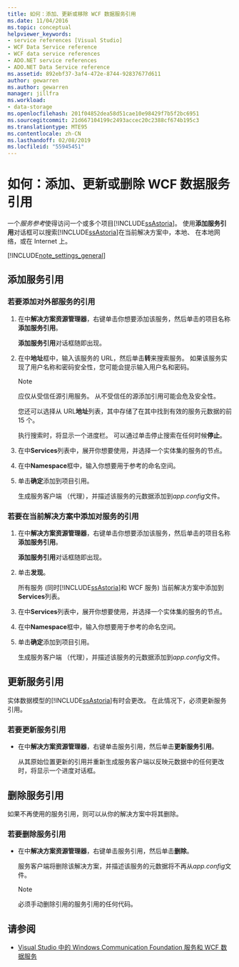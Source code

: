 ```yaml
---
title: 如何：添加、更新或移除 WCF 数据服务引用
ms.date: 11/04/2016
ms.topic: conceptual
helpviewer_keywords:
- service references [Visual Studio]
- WCF Data Service reference
- WCF data service references
- ADO.NET service references
- ADO.NET Data Service reference
ms.assetid: 892ebf37-3af4-472e-8744-92837677d611
author: gewarren
ms.author: gewarren
manager: jillfra
ms.workload:
- data-storage
ms.openlocfilehash: 201f04852dea58d51cae10e98429f7b5f2bc6951
ms.sourcegitcommit: 21d667104199c2493accec20c2388cf674b195c3
ms.translationtype: MTE95
ms.contentlocale: zh-CN
ms.lasthandoff: 02/08/2019
ms.locfileid: "55945451"
---
```

# <a name="how-to-add-update-or-remove-a-wcf-data-service-reference"></a>如何：添加、更新或删除 WCF 数据服务引用
一个*服务参考*使得访问一个或多个项目[!INCLUDE[ssAstoria](../data-tools/includes/ssastoria_md.md)]。 使用**添加服务引用**对话框可以搜索[!INCLUDE[ssAstoria](../data-tools/includes/ssastoria_md.md)]在当前解决方案中，本地、 在本地网络，或在 Internet 上。

[!INCLUDE[note_settings_general](../data-tools/includes/note_settings_general_md.md)]

## <a name="add-a-service-reference"></a>添加服务引用

### <a name="to-add-a-reference-to-an-external-service"></a>若要添加对外部服务的引用

1.  在中**解决方案资源管理器**，右键单击你想要添加该服务，然后单击的项目名称**添加服务引用**。

     **添加服务引用**对话框随即出现。

2.  在中**地址**框中，输入该服务的 URL，然后单击**转**来搜索服务。 如果该服务实现了用户名称和密码安全性，您可能会提示输入用户名和密码。

    > [!NOTE]
    >  应仅从受信任源引用服务。 从不受信任的源添加引用可能会危及安全性。

     您还可以选择从 URL**地址**列表，其中存储了在其中找到有效的服务元数据的前 15 个。

     执行搜索时，将显示一个进度栏。 可以通过单击停止搜索在任何时候**停止**。

3.  在中**Services**列表中，展开你想要使用，并选择一个实体集的服务的节点。

4.  在中**Namespace**框中，输入你想要用于参考的命名空间。

5.  单击**确定**添加到项目引用。

     生成服务客户端 （代理），并描述该服务的元数据添加到*app.config*文件。

### <a name="to-add-a-reference-to-a-service-in-the-current-solution"></a>若要在当前解决方案中添加对服务的引用

1. 在中**解决方案资源管理器**，右键单击你想要添加该服务，然后单击的项目名称**添加服务引用**。

    **添加服务引用**对话框随即出现。

2. 单击**发现**。

    所有服务 (同时[!INCLUDE[ssAstoria](../data-tools/includes/ssastoria_md.md)]和 WCF 服务) 当前解决方案中添加到**Services**列表。

3. 在中**Services**列表中，展开你想要使用，并选择一个实体集的服务的节点。

4. 在中**Namespace**框中，输入你想要用于参考的命名空间。

5. 单击**确定**添加到项目引用。

    生成服务客户端 （代理），并描述该服务的元数据添加到*app.config*文件。

## <a name="update-a-service-reference"></a>更新服务引用
 实体数据模型的[!INCLUDE[ssAstoria](../data-tools/includes/ssastoria_md.md)]有时会更改。 在此情况下，必须更新服务引用。

### <a name="to-update-a-service-reference"></a>若要更新服务引用

-   在中**解决方案资源管理器**，右键单击服务引用，然后单击**更新服务引用**。

     从其原始位置更新的引用并重新生成服务客户端以反映元数据中的任何更改时，将显示一个进度对话框。

## <a name="remove-a-service-reference"></a>删除服务引用
 如果不再使用的服务引用，则可以从你的解决方案中将其删除。

### <a name="to-remove-a-service-reference"></a>若要删除服务引用

-   在中**解决方案资源管理器**，右键单击服务引用，然后单击**删除**。

     服务客户端将删除该解决方案，并描述该服务的元数据将不再从*app.config*文件。

    > [!NOTE]
    >  必须手动删除引用的服务引用的任何代码。

## <a name="see-also"></a>请参阅

- [Visual Studio 中的 Windows Communication Foundation 服务和 WCF 数据服务](../data-tools/windows-communication-foundation-services-and-wcf-data-services-in-visual-studio.md)